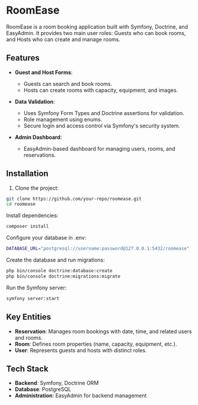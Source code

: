 # RoomEase

RoomEase is a room booking application built with Symfony, Doctrine, and EasyAdmin. It provides two main user roles: Guests who can book rooms, and Hosts who can create and manage rooms.

## Features

- **Guest and Host Forms**:
  - Guests can search and book rooms.
  - Hosts can create rooms with capacity, equipment, and images.
- **Data Validation**:

  - Uses Symfony Form Types and Doctrine assertions for validation.
  - Role management using enums.
  - Secure login and access control via Symfony's security system.

- **Admin Dashboard**:
  - EasyAdmin-based dashboard for managing users, rooms, and reservations.

## Installation

1. Clone the project:

```bash
git clone https://github.com/your-repo/roomease.git
cd roomease
```

Install dependencies:

```bash
composer install
```

Configure your database in .env:

```bash
DATABASE_URL="postgresql://username:password@127.0.0.1:5432/roomease"
```

Create the database and run migrations:

```bash
php bin/console doctrine:database:create
php bin/console doctrine:migrations:migrate
```

Run the Symfony server:

```bash
symfony server:start
```

## Key Entities

- **Reservation**: Manages room bookings with date, time, and related users and rooms.
- **Room**: Defines room properties (name, capacity, equipment, etc.).
- **User**: Represents guests and hosts with distinct roles.

## Tech Stack

- **Backend**: Symfony, Doctrine ORM
- **Database**: PostgreSQL
- **Administration**: EasyAdmin for backend management

